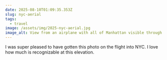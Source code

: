```yaml
---
date: 2025-08-10T01:09:35.353Z
slug: nyc-aerial
tags:
  - travel
image: /assets/img/2025-nyc-aerial.jpg
image_alt: View from an airplane with all of Manhattan visible through scattered clouds. Central Park and the sky scrapers of midtown stand out.
---
```


I was super pleased to have gotten this photo on the flight into NYC.
I love how much is recognizable at this elevation.
